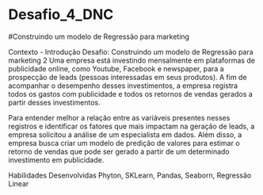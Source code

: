 # Desafio_4_DNC

#Construindo um modelo de Regressão para marketing

Contexto - Introdução
Desafio: Construindo um modelo de Regressão para marketing 2
Uma empresa está investindo mensalmente em plataformas de publicidade online, como Youtube, Facebook e newspaper, para a prospecção de leads (pessoas interessadas em seus produtos). A fim de acompanhar o desempenho desses investimentos, a empresa registra todos os gastos com publicidade e todos os retornos de vendas gerados a partir desses investimentos.

Para entender melhor a relação entre as variáveis presentes nesses registros e identificar os fatores que mais impactam na geração de leads, a empresa solicitou a análise de um especialista em dados. Além disso, a empresa busca criar um modelo de predição de valores para estimar o retorno de vendas que pode ser gerado a partir de um determinado investimento em publicidade.

Habilidades Desenvolvidas
Phyton, SKLearn, Pandas, Seaborn, Regressão Linear
